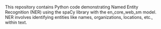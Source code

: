 This repository contains Python code demonstrating Named Entity Recognition (NER) using the spaCy library with the en_core_web_sm model. NER involves identifying entities like names, organizations, locations, etc., within text.
